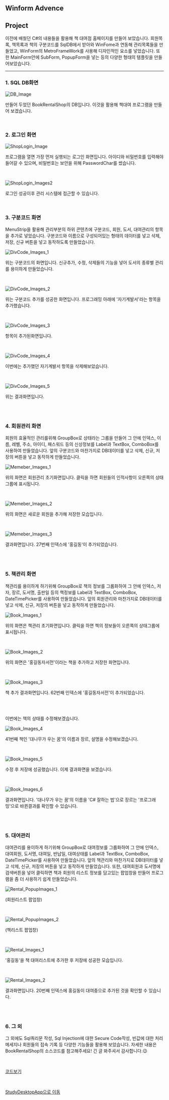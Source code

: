## Winform Advence

## Project
이전에 배웠던 C#의 내용들을 활용해 책 대여점 홈페이지를 만들어 보았습니다. 회원목록, 책목록과 책의 구분코드를 SqlDB에서 받아와 WinFome과 연동해 관리목록들을 만들었고, 
WinForm의 MetroFrameWork를 사용해 디자인적인 요소를 넣었습니다. 또한 MainForm안에 SubForm, PopupForm을 넣는 등의 다양한 형태의 템플릿을 만들어보았습니다.


-----------

### 1. SQL DB화면

![DB_Image](https://github.com/zizi0308/StudyDesktopApp/blob/main/images/img_20210319_100324_001.png)

만들어 두었던 BookRentalShop의 DB입니다. 이것을 활용해 책대여 프로그램을 만들어 보겠습니다.

<br/>

### 2. 로그인 화면
![ShopLogin_Image](https://github.com/zizi0308/StudyDesktopApp/blob/main/images/img_20210319_100344_001.png)

프로그램을 열면 가장 먼저 실행되는 로그인 화면입니다. 아이디와 비밀번호를 입력해야 들어갈 수 있으며, 비밀번호는 보안을 위해 PasswordChar를 썼습니다.

<br/>

![ShopLogin_Images2](https://github.com/zizi0308/StudyDesktopApp/blob/main/images/img_20210319_170322_001.png)

로그인 성공이후 관리 시스템에 접근할 수 있습니다.

<br/>


### 3. 구분코드 화면
MenuStrip을 활용해 관리부분의 하위 콘텐츠에 구분코드, 회원, 도서, 대여관리의 항목을 추가로 넣었습니다. 구분코드와 이름으로 구성되어있는 형태의 데이터를 넣고 삭제, 저장, 신규 버튼을 넣고 동작하도록 만들었습니다. 


![DivCode_Images_1](https://github.com/zizi0308/StudyDesktopApp/blob/main/images/img_20210319_170324_001.png)

위는 구분코드의 화면입니다. 신규추가, 수정, 삭제들의 기능을 넣어 도서의 종류별 관리를 용이하게 만들었습니다.

<br/>

![DivCode_Images_2](https://github.com/zizi0308/StudyDesktopApp/blob/main/images/img_20210319_170327_001.png)

위는 구분코드 추가를 성공한 화면입니다. 프로그래밍 아래에 '자기계발서'라는 항목을 추가했습니다.

<br/>

![DivCode_Images_3](https://github.com/zizi0308/StudyDesktopApp/blob/main/images/img_20210319_170330_001.png)

항목이 추가된화면입니다.

<br/>

![DivCode_Images_4](https://github.com/zizi0308/StudyDesktopApp/blob/main/images/img_20210319_170352_001.png)

이번에는 추가했던 자기계발서 항목을 삭제해보았습니다.

<br/>

![DivCode_Images_5](https://github.com/zizi0308/StudyDesktopApp/blob/main/images/img_20210319_170300_001.png)

위는 결과화면입니다.


<br/>
<br/>

### 4. 회원관리 화면
회원의 효율적인 관리를위해 GroupBox로 상태라는 그룹을 만들어 그 안에 인덱스, 이름, 레벨, 주소, 아이디, 패스워드 등의 신상정보를 Label과 TextBox, ComboBox를 사용하여 만들었습니다.
앞의 구분코드와 마찬가지로 DB데이터를 넣고 삭제, 신규, 저장의 버튼을 넣고 동작하게 만들었습니다.


![Memeber_Images_1](https://github.com/zizi0308/StudyDesktopApp/blob/main/images/img_20210319_100325_001.png)

위의 화면은 회원관리 초기화면입니다. 클릭을 하면 회원들의 인적사항이 오른쪽의 상태그룹에 표시됩니다.

<br/>

![Memeber_Images_2](https://github.com/zizi0308/StudyDesktopApp/blob/main/images/img_20210319_180330_001.png)

위의 화면은 새로운 회원을 추가해 저장한 모습입니다.

<br/>

![Memeber_Images_3](https://github.com/zizi0308/StudyDesktopApp/blob/main/images/img_20210319_180354_001.png)

결과화면입니다. 27번째 인덱스에 '홍길동'이 추가되었습니다.

<br/>
<br/>

### 5. 책관리 화면
책관리를 용이하게 하기위해 GroupBox로 책의 정보를 그룹화하여 그 안에 인덱스, 저자, 장르, 도서명, 출판일 등의 책정보를 Label과 TextBox, ComboBox, DateTimePicker를 사용하여 만들었습니다.
앞의 회원관리와 마찬가지로 DB데이터를 넣고 삭제, 신규, 저장의 버튼을 넣고 동작하게 만들었습니다.



![Book_Images_1](https://github.com/zizi0308/StudyDesktopApp/blob/main/images/img_20210319_100315_001.png)

위의 화면은 책관리 초기화면입니다. 클릭을 하면 책의 정보들이 오른쪽의 상태그룹에 표시됩니다.

<br/>

![Book_Images_2](https://github.com/zizi0308/StudyDesktopApp/blob/main/images/img_20210319_180304_001.png)

위의 화면은 '홍길동자서전'이라는 책을 추가하고 저장한 화면입니다.

<br/>

![Book_Images_3](https://github.com/zizi0308/StudyDesktopApp/blob/main/images/img_20210319_180357_001.png)

책 추가 결과화면입니다. 62번째 인덱스에 '홍길동자서전'이 추가되었습니다.

<br/>
<br/>

이번에는 책의 상태를 수정해보겠습니다.

![Book_Images_4](https://github.com/zizi0308/StudyDesktopApp/blob/main/images/img_20210319_180354_002.png)

41번째 책인 '대나무가 우는 꿈'의 이름과 장르, 설명을 수정해보겠습니다.

<br/>

![Book_Images_5](https://github.com/zizi0308/StudyDesktopApp/blob/main/images/img_20210319_180308_001.png)

수정 후 저장에 성공했습니다. 이제 결과화면을 보겠습니다.

<br/>

![Book_Images_6](https://github.com/zizi0308/StudyDesktopApp/blob/main/images/img_20210319_180339_001.png)

결과화면입니다. '대나무가 우는 꿈'의 이름을 'C# 잘하는 법'으로 장르는 '프로그래밍'으로 바뀐결과를 확인할 수 있습니다.

<br/>
<br/>

### 5. 대여관리
대여관리를 용이하게 하기위해 GroupBox로 대여정보를 그룹화하여 그 안에 인덱스, 대여회원, 도서명, 대여일, 반납일, 대여상태를 Label과 TextBox, ComboBox, DateTimePicker를 사용하여 만들었습니다. 앞의 책관리와 마찬가지로 DB데이터를 넣고 삭제, 신규, 저장의 버튼을 넣고 동작하게 만들었습니다. 또한, 대여회원과 도서명에 검색버튼을 넣어 클릭하면 책과 회원의 리스트 정보를 담고있는 팝업창을 만들어 프로그램을 좀 더 사용하기 쉽게 만들었습니다. 


![Rental_PopupImages_1](https://github.com/zizi0308/StudyDesktopApp/blob/main/images/img_20210319_180300_001.png)

(회원리스트 팝업창)

<br/>

![Rental_PopupImages_2](https://github.com/zizi0308/StudyDesktopApp/blob/main/images/img_20210319_180357_002.png)

(책리스트 팝업창)

<br/>

![Rental_Images_1](https://github.com/zizi0308/StudyDesktopApp/blob/main/images/img_20210319_180348_001.png)

'홍길동'을 책 대여리스트에 추가한 후 저장에 성공한 모습입니다.

<br/>

![Rental_Images_2](https://github.com/zizi0308/StudyDesktopApp/blob/main/images/img_20210319_180328_001.png)

결과화면입니다. 20번째 인덱스에 홍길동이 대여중으로 추가된 것을 확인할 수 있습니다.

<br/>
<br/>

### 6. 그 외
그 외에도 Sql쿼리문 작성, Sql Injection에 대한 Secure Code작성, 빈값에 대한 처리 메세지나 회원들의 접속 기록 등 다양한 기능들을 활용해 보았습니다. 자세한 내용은 BookRentalShop의 소스코드를 참고해주세요! 긴 글 봐주셔서 감사합니다.😉

<br/>

[코드보기](https://github.com/zizi0308/StudyDesktopApp/tree/main/WinformApp/WinformAdvencedBank/BookRentalShopApp)

<br/>

[StudyDesktopApp으로 이동](https://github.com/zizi0308/StudyDesktopApp)
















